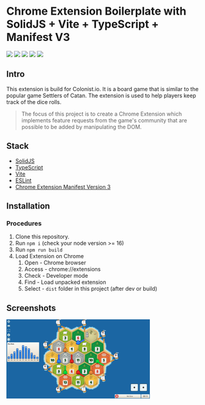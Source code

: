 # Chrome Extension Boilerplate with<br/>SolidJS + Vite + TypeScript + Manifest V3

![](https://img.shields.io/badge/Typescript-3178C6?style=flat-square&logo=typescript&logoColor=white)
![](https://badges.aleen42.com/src/vitejs.svg)
![](https://img.shields.io/badge/SolidJS-FF3366?style=flat-square&logo=react&logoColor=white)
![](https://img.shields.io/badge/Chrome-4285F4?style=flat-square&logo=google-chrome&logoColor=white)
![](https://img.shields.io/badge/ESLint-4B32C3?style=flat-square&logo=eslint&logoColor=white)



## Intro 
This extension is build for Colonist.io. It is a board game that is similar to the popular game Settlers of Catan. 
The extension is used to help players keep track of the dice rolls.
> The focus of this project is to create a Chrome Extension which implements feature requests from the game's community that are possible to be added by manipulating the DOM.

## Stack
- [SolidJS](https://www.solidjs.com/)
- [TypeScript](https://www.typescriptlang.org/)
- [Vite](https://vitejs.dev/)
- [ESLint](https://eslint.org/)
- [Chrome Extension Manifest Version 3](https://developer.chrome.com/docs/extensions/mv3/intro/)

## Installation <a name="installation"></a>

### Procedures <a name="procedures"></a>
1. Clone this repository.
2. Run `npm i` (check your node version >= 16)
3. Run `npm run build`
4. Load Extension on Chrome
    1. Open - Chrome browser
    2. Access - chrome://extensions
    3. Check - Developer mode
    4. Find - Load unpacked extension
    5. Select - `dist` folder in this project (after dev or build)

## Screenshots <a name="screenshots"></a>
<img width="375" alt="image" src="./assets/Screenshot.png">

